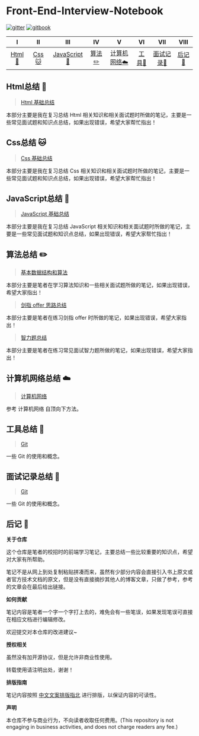 # Front-End-Interview-Notebook



[![gitter](https://img.shields.io/badge/_-gitter-blue.svg)]() [![gitbook](https://img.shields.io/badge/>-gitbook-blue.svg)]() 

|               Ⅰ                |                    Ⅱ                     |                   Ⅲ                    |                     Ⅳ                      |                     Ⅴ                      |                   Ⅵ                   |           Ⅶ           |               Ⅷ          |
| :----------------------------: | :--------------------------------------: | :------------------------------------: | :----------------------------------------: | :----------------------------------------: | :-----------------------------------: | :-------------------: | :-------------------: | 
| [Html :baby_chick:](#Html总结-baby_chick) | [Css :cat:](#Css总结-cat) | [JavaScript :koala:](#JavaScript总结-koala)| [算法:pencil2:](#算法总结-pencil2) |  [计算机网络:cloud:](#计算机网络总结-cloud) | [工具:hammer:](#工具总结-hammer) | [面试记录:goat:](#面试记录总结-goat) | [后记:memo:](#后记-memo) |

## Html总结 :baby_chick:

> [Html 基础总结](https://github.com/CavsZhouyou/Interview-Notebook/blob/master/Html/Html.md)

本部分主要是我在复习总结 Html 相关知识和相关面试题时所做的笔记，主要是一些常见面试题和知识点总结，如果出现错误，希望大家帮忙指出！

## Css总结 :cat:

> [Css 基础总结](https://github.com/CavsZhouyou/Interview-Notebook/tree/master/Css/Css.md)

本部分主要是我在复习总结 Css 相关知识和相关面试题时所做的笔记，主要是一些常见面试题和知识点总结，如果出现错误，希望大家帮忙指出！

## JavaScript总结 :koala:

> [JavaScript 基础总结](https://github.com/CavsZhouyou/Interview-Notebook/tree/master/JavaScript/JavaScript.md) 

本部分主要是我在复习总结 JavaScript 相关知识和相关面试题时所做的笔记，主要是一些常见面试题和知识点总结，如果出现错误，希望大家帮忙指出！

## 算法总结 :pencil2:

> [基本数据结构和算法](https://github.com/CavsZhouyou/Interview-Notebook/blob/master/%E7%AE%97%E6%B3%95/%E7%AE%97%E6%B3%95.md) 

本部分主要是笔者在学习算法知识和一些相关面试题所做的笔记，如果出现错误，希望大家指出！

> [剑指 offer 思路总结](https://github.com/CavsZhouyou/Interview-Notebook/blob/master/%E7%AE%97%E6%B3%95/%E5%89%91%E6%8C%87offer.md)

本部分主要是笔者在练习剑指 offer 时所做的笔记，如果出现错误，希望大家指出！

> [智力题总结](https://github.com/CavsZhouyou/Interview-Notebook/blob/master/%E7%AE%97%E6%B3%95/%E6%99%BA%E5%8A%9B%E9%A2%98.md)

本部分主要是笔者在练习常见面试智力题所做的笔记，如果出现错误，希望大家指出！

## 计算机网络总结 :cloud:

> [计算机网络](https://github.com/CavsZhouyou/Interview-Notebook/blob/master/%E8%AE%A1%E7%AE%97%E6%9C%BA%E7%BD%91%E7%BB%9C/%E8%AE%A1%E7%AE%97%E6%9C%BA%E7%BD%91%E7%BB%9C.md) 

参考 计算机网络 自顶向下方法。

## 工具总结 :hammer:

> [Git](https://github.com/CavsZhouyou/Interview-Notebook/blob/master/%E5%B7%A5%E5%85%B7/%E5%B7%A5%E5%85%B7.md) 

一些 Git 的使用和概念。

## 面试记录总结 :goat:

> [Git](https://github.com/CavsZhouyou/Interview-Notebook/blob/master/%E5%B7%A5%E5%85%B7/%E5%B7%A5%E5%85%B7.md) 

一些 Git 的使用和概念。

## 后记 :memo:

**关于仓库**

这个仓库是笔者的校招时的前端学习笔记，主要总结一些比较重要的知识点，希望对大家有所帮助。

笔记不是从网上到处复制粘贴拼凑而来，虽然有少部分内容会直接引入书上原文或者官方技术文档的原文，但是没有直接摘抄其他人的博客文章，只做了参考，参考的文章会在最后给出链接。

**如何贡献**

笔记内容是笔者一个字一个字打上去的，难免会有一些笔误，如果发现笔误可直接在相应文档进行编辑修改。

欢迎提交对本仓库的改进建议~

**授权相关**

虽然没有加开源协议，但是允许非商业性使用。

转载使用请注明出处，谢谢！

**排版指南**

笔记内容按照 [中文文案排版指北](http://mazhuang.org/wiki/chinese-copywriting-guidelines/) 进行排版，以保证内容的可读性。

**声明**

本仓库不参与商业行为，不向读者收取任何费用。(This repository is not engaging in business activities, and does not charge readers any fee.)
